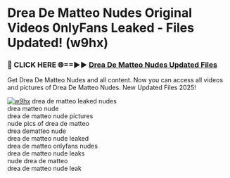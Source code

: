 # Drea De Matteo Nudes Original Videos 0nlyFans Leaked - Files Updated! (w9hx)

<h3>🔴 CLICK HERE 🌐==►► <a href="https://tinyurl.com/52m3yx9h" rel="nofollow">Drea De Matteo Nudes Updated Files</a></h3>

Get Drea De Matteo Nudes and all content. Now you can access all videos and pictures of Drea De Matteo Nudes. New Updated Files 2025!

[![w9hx](https://i.imgur.com/TnHtlc8.gif)](https://tinyurl.com/52m3yx9h)
drea de matteo leaked nudes<br>
drea matteo nude<br>
drea de matteo nude pictures<br>
nude pics of drea de matteo<br>
drea dematteo nude<br>
drea de matteo nude leaked<br>
drea de matteo onlyfans nudes<br>
drea de matteo nude leaks<br>
nude drea de matteo<br>
drea de matteo nude leak